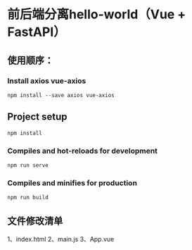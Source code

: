 # 前后端分离hello-world（Vue + FastAPI）

## 使用顺序：
### Install axios vue-axios 
```
npm install --save axios vue-axios
```
## Project setup
```
npm install
```
### Compiles and hot-reloads for development
```
npm run serve
```
### Compiles and minifies for production
```
npm run build
```

## 文件修改清单
1、index.html 
2、main.js 
3、App.vue 
